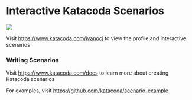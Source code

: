 # Interactive Katacoda Scenarios

[![](http://shields.katacoda.com/katacoda/ivanocj/count.svg)](https://www.katacoda.com/ivanocj "Get your profile on Katacoda.com")

Visit https://www.katacoda.com/ivanocj to view the profile and interactive scenarios

### Writing Scenarios
Visit https://www.katacoda.com/docs to learn more about creating Katacoda scenarios

For examples, visit https://github.com/katacoda/scenario-example
